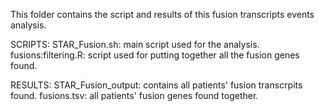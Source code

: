 This folder contains the script and results of this fusion transcripts events analysis. 

SCRIPTS:
  STAR_Fusion.sh: main script used for the analysis. 
  fusions:filtering.R: script used for putting together all the fusion genes found. 

RESULTS:
  STAR_Fusion_output: contains all patients' fusion transcrpits found. 
  fusions.tsv: all patients' fusion genes found together. 

